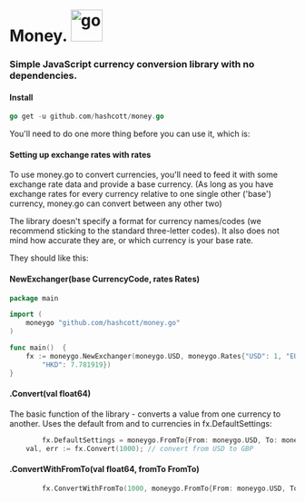 # Money. <img src="https://go.dev/blog/go-brand/Go-Logo/SVG/Go-Logo_Aqua.svg" alt="go" width="56"/>

### Simple JavaScript currency conversion library with no dependencies.


#### Install
```go
go get -u github.com/hashcott/money.go
```

You'll need to do one more thing before you can use it, which is:

#### Setting up exchange rates with rates
To use money.go to convert currencies, you'll need to feed it with some exchange rate data and provide a base currency. (As long as you have exchange rates for every currency relative to one single other ('base') currency, money.go can convert between any other two)

The library doesn't specify a format for currency names/codes (we recommend sticking to the standard three-letter codes). It also does not mind how accurate they are, or which currency is your base rate.

They should like this:

#### NewExchanger(base CurrencyCode, rates Rates)

```go
package main

import (
	moneygo "github.com/hashcott/money.go"
)

func main()  {
	fx := moneygo.NewExchanger(moneygo.USD, moneygo.Rates{"USD": 1, "EUR": 0.745101, "GBP": 0.647710,
		"HKD": 7.781919})
}
```

#### .Convert(val float64) 
The basic function of the library - converts a value from one currency to another. Uses the default from and to currencies in fx.DefaultSettings:

```go
        fx.DefaultSettings = moneygo.FromTo{From: moneygo.USD, To: moneygo.GBP}
	val, err := fx.Convert(1000); // convert from USD to GBP
```

#### .ConvertWithFromTo(val float64, fromTo FromTo)

```go
        fx.ConvertWithFromTo(1000, moneygo.FromTo{From: moneygo.USD, To: moneygo.GBP})
```

